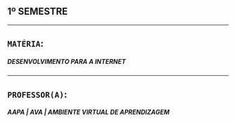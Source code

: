 ## 1º SEMESTRE
***

## `MATÉRIA`:
##### DESENVOLVIMENTO PARA A INTERNET

***

## `PROFESSOR(A)`:
##### AAPA | AVA | AMBIENTE VIRTUAL DE APRENDIZAGEM